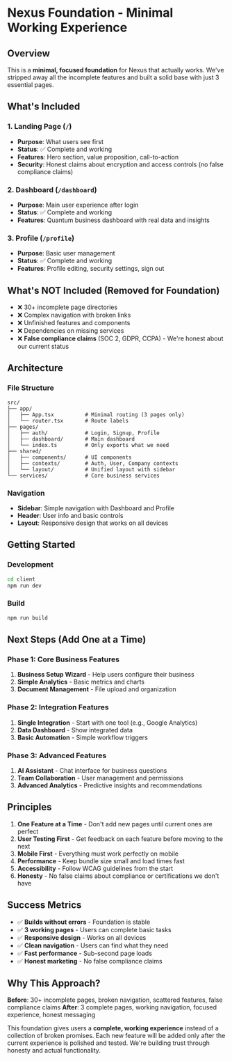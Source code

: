 # Nexus Foundation - Minimal Working Experience

## Overview
This is a **minimal, focused foundation** for Nexus that actually works. We've stripped away all the incomplete features and built a solid base with just 3 essential pages.

## What's Included

### 1. Landing Page (`/`)
- **Purpose**: What users see first
- **Status**: ✅ Complete and working
- **Features**: Hero section, value proposition, call-to-action
- **Security**: Honest claims about encryption and access controls (no false compliance claims)

### 2. Dashboard (`/dashboard`)
- **Purpose**: Main user experience after login
- **Status**: ✅ Complete and working
- **Features**: Quantum business dashboard with real data and insights

### 3. Profile (`/profile`)
- **Purpose**: Basic user management
- **Status**: ✅ Complete and working
- **Features**: Profile editing, security settings, sign out

## What's NOT Included (Removed for Foundation)
- ❌ 30+ incomplete page directories
- ❌ Complex navigation with broken links
- ❌ Unfinished features and components
- ❌ Dependencies on missing services
- ❌ **False compliance claims** (SOC 2, GDPR, CCPA) - We're honest about our current status

## Architecture

### File Structure
```
src/
├── app/
│   ├── App.tsx          # Minimal routing (3 pages only)
│   └── router.tsx       # Route labels
├── pages/
│   ├── auth/            # Login, Signup, Profile
│   ├── dashboard/       # Main dashboard
│   └── index.ts         # Only exports what we need
├── shared/
│   ├── components/      # UI components
│   ├── contexts/        # Auth, User, Company contexts
│   └── layout/          # Unified layout with sidebar
└── services/            # Core business services
```

### Navigation
- **Sidebar**: Simple navigation with Dashboard and Profile
- **Header**: User info and basic controls
- **Layout**: Responsive design that works on all devices

## Getting Started

### Development
```bash
cd client
npm run dev
```

### Build
```bash
npm run build
```

## Next Steps (Add One at a Time)

### Phase 1: Core Business Features
1. **Business Setup Wizard** - Help users configure their business
2. **Simple Analytics** - Basic metrics and charts
3. **Document Management** - File upload and organization

### Phase 2: Integration Features
1. **Single Integration** - Start with one tool (e.g., Google Analytics)
2. **Data Dashboard** - Show integrated data
3. **Basic Automation** - Simple workflow triggers

### Phase 3: Advanced Features
1. **AI Assistant** - Chat interface for business questions
2. **Team Collaboration** - User management and permissions
3. **Advanced Analytics** - Predictive insights and recommendations

## Principles

1. **One Feature at a Time** - Don't add new pages until current ones are perfect
2. **User Testing First** - Get feedback on each feature before moving to the next
3. **Mobile First** - Everything must work perfectly on mobile
4. **Performance** - Keep bundle size small and load times fast
5. **Accessibility** - Follow WCAG guidelines from the start
6. **Honesty** - No false claims about compliance or certifications we don't have

## Success Metrics

- ✅ **Builds without errors** - Foundation is stable
- ✅ **3 working pages** - Users can complete basic tasks
- ✅ **Responsive design** - Works on all devices
- ✅ **Clean navigation** - Users can find what they need
- ✅ **Fast performance** - Sub-second page loads
- ✅ **Honest marketing** - No false compliance claims

## Why This Approach?

**Before**: 30+ incomplete pages, broken navigation, scattered features, false compliance claims
**After**: 3 complete pages, working navigation, focused experience, honest messaging

This foundation gives users a **complete, working experience** instead of a collection of broken promises. Each new feature will be added only after the current experience is polished and tested. We're building trust through honesty and actual functionality.
